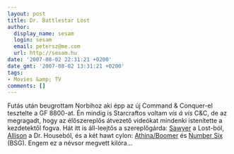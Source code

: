 ```yaml
---
layout: post
title: Dr. Battlestar Lost
author:
  display_name: sesam
  login: sesam
  email: petersz@me.com
  url: http://sesam.hu
date: '2007-08-02 22:31:21 +0200'
date_gmt: '2007-08-02 13:31:21 +0200'
tags:
- Movies &amp; TV
comments: []
---
```


Futás után beugrottam Norbihoz aki épp az új Command & Conquer-el tesztelte a GF 8800-at. Én mindig is Starcraftos voltam _vis á vis_ C&C, de az megragadt, hogy az élőszereplős átvezető videókat mindenki istenítette a kezdetektől fogva. Hát itt is áll-leejtős a szereplőgárda: [Sawyer](http://www.imdb.com/name/nm0391326) a Lost-ból, [Allison](http://www.imdb.com/name/nm0607185) a Dr. Houseból, és a két hawt cylon: [Athina/Boomer](http://www.imdb.com/name/nm0661825) és [Number Six](http://www.imdb.com/name/nm1065454) (BSG). Engem ez a névsor megvett kilóra...
